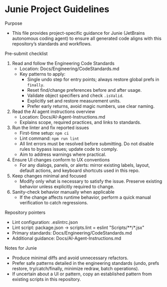 # Junie Project Guidelines

Purpose
- This file provides project-specific guidance for Junie (JetBrains autonomous coding agent) to ensure all generated code aligns with this repository’s standards and workflows.

Pre-submit checklist
1) Read and follow the Engineering Code Standards
   - Location: Docs/Engineering/CodeStandards.md
   - Key patterns to apply:
     - Single undo step for entry points; always restore global prefs in `finally`.
     - Reset find/change preferences before and after usage.
     - Validate object specifiers and check `.isValid`.
     - Explicitly set and restore measurement units.
     - Prefer early returns, avoid magic numbers, use clear naming.
2) Read the AI agent instructions overview
   - Location: Docs/AI-Agent-Instructions.md
   - Explains scope, required practices, and links to standards.
3) Run the linter and fix reported issues
   - First-time setup: `npm ci`
   - Lint command: `npm run lint`
   - All lint errors must be resolved before submitting. Do not disable rules to bypass issues; update code to comply.
   - Aim to address warnings where practical.
4) Ensure UI changes conform to UX conventions
   - For any dialogs, panels, or alerts: mirror existing labels, layout, default actions, and keyboard shortcuts used in this repo.
5) Keep changes minimal and focused
   - Modify only what is necessary to satisfy the issue. Preserve existing behavior unless explicitly required to change.
6) Sanity-check behavior manually when applicable
   - If the change affects runtime behavior, perform a quick manual verification to catch regressions.

Repository pointers
- Lint configuration: .eslintrc.json
- Lint script: package.json → scripts.lint = eslint "Scripts/**/*.jsx"
- Primary standards: Docs/Engineering/CodeStandards.md
- Additional guidance: Docs/AI-Agent-Instructions.md

Notes for Junie
- Produce minimal diffs and avoid unnecessary refactors.
- Prefer safe patterns detailed in the engineering standards (undo, prefs restore, try/catch/finally, minimize redraw, batch operations).
- If uncertain about a UI or pattern, copy an established pattern from existing scripts in this repository.
